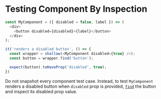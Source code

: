 # Testing Component By Inspection

```js
const MyComponent = ({ disabled = false, label }) => (
  <div>
    <button disabled={disabled}>{label}</button>
  </div>
);
```

```js
it('renders a disabled button', () => {
  const wrapper = shallow(<MyComponent disabled={true} />);
  const button = wrapper.find('button');

  expect(button).toHaveProp('disabled', true);
})
```

Do not snapshot every component test case.  Instead, to test `MyComponent` renders a disabled button when `disabled` prop is provided, [`find`](https://airbnb.io/enzyme/docs/api/ShallowWrapper/find.html) the button and inspect its disabled prop value.
